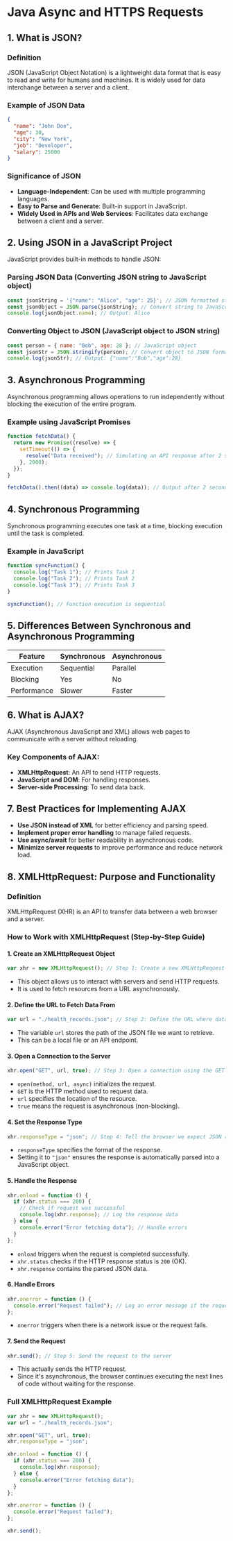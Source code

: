 # Java Async and HTTPS Requests

## 1. What is JSON?

### Definition

JSON (JavaScript Object Notation) is a lightweight data format that is easy to read and write for humans and machines. It is widely used for data interchange between a server and a client.

### Example of JSON Data

```json
{
  "name": "John Doe",
  "age": 30,
  "city": "New York",
  "job": "Developer",
  "salary": 25000
}
```

### Significance of JSON

- **Language-Independent**: Can be used with multiple programming languages.
- **Easy to Parse and Generate**: Built-in support in JavaScript.
- **Widely Used in APIs and Web Services**: Facilitates data exchange between a client and a server.

## 2. Using JSON in a JavaScript Project

JavaScript provides built-in methods to handle JSON:

### Parsing JSON Data (Converting JSON string to JavaScript object)

```javascript
const jsonString = '{"name": "Alice", "age": 25}'; // JSON formatted string
const jsonObject = JSON.parse(jsonString); // Convert string to JavaScript object
console.log(jsonObject.name); // Output: Alice
```

### Converting Object to JSON (JavaScript object to JSON string)

```javascript
const person = { name: "Bob", age: 28 }; // JavaScript object
const jsonStr = JSON.stringify(person); // Convert object to JSON formatted string
console.log(jsonStr); // Output: {"name":"Bob","age":28}
```

## 3. Asynchronous Programming

Asynchronous programming allows operations to run independently without blocking the execution of the entire program.

### Example using JavaScript Promises

```javascript
function fetchData() {
  return new Promise((resolve) => {
    setTimeout(() => {
      resolve("Data received"); // Simulating an API response after 2 seconds
    }, 2000);
  });
}

fetchData().then((data) => console.log(data)); // Output after 2 seconds: Data received
```

## 4. Synchronous Programming

Synchronous programming executes one task at a time, blocking execution until the task is completed.

### Example in JavaScript

```javascript
function syncFunction() {
  console.log("Task 1"); // Prints Task 1
  console.log("Task 2"); // Prints Task 2
  console.log("Task 3"); // Prints Task 3
}

syncFunction(); // Function execution is sequential
```

## 5. Differences Between Synchronous and Asynchronous Programming

| Feature     | Synchronous | Asynchronous |
| ----------- | ----------- | ------------ |
| Execution   | Sequential  | Parallel     |
| Blocking    | Yes         | No           |
| Performance | Slower      | Faster       |

## 6. What is AJAX?

AJAX (Asynchronous JavaScript and XML) allows web pages to communicate with a server without reloading.

### Key Components of AJAX:

- **XMLHttpRequest**: An API to send HTTP requests.
- **JavaScript and DOM**: For handling responses.
- **Server-side Processing**: To send data back.

## 7. Best Practices for Implementing AJAX

- **Use JSON instead of XML** for better efficiency and parsing speed.
- **Implement proper error handling** to manage failed requests.
- **Use async/await** for better readability in asynchronous code.
- **Minimize server requests** to improve performance and reduce network load.

## 8. XMLHttpRequest: Purpose and Functionality

### Definition

XMLHttpRequest (XHR) is an API to transfer data between a web browser and a server.

### How to Work with XMLHttpRequest (Step-by-Step Guide)

#### 1. Create an XMLHttpRequest Object

```javascript
var xhr = new XMLHttpRequest(); // Step 1: Create a new XMLHttpRequest object
```

- This object allows us to interact with servers and send HTTP requests.
- It is used to fetch resources from a URL asynchronously.

#### 2. Define the URL to Fetch Data From

```javascript
var url = "./health_records.json"; // Step 2: Define the URL where data is located
```

- The variable `url` stores the path of the JSON file we want to retrieve.
- This can be a local file or an API endpoint.

#### 3. Open a Connection to the Server

```javascript
xhr.open("GET", url, true); // Step 3: Open a connection using the GET method
```

- `open(method, url, async)` initializes the request.
- `GET` is the HTTP method used to request data.
- `url` specifies the location of the resource.
- `true` means the request is asynchronous (non-blocking).

#### 4. Set the Response Type

```javascript
xhr.responseType = "json"; // Step 4: Tell the browser we expect JSON response
```

- `responseType` specifies the format of the response.
- Setting it to `"json"` ensures the response is automatically parsed into a JavaScript object.

#### 5. Handle the Response

```javascript
xhr.onload = function () {
  if (xhr.status === 200) {
    // Check if request was successful
    console.log(xhr.response); // Log the response data
  } else {
    console.error("Error fetching data"); // Handle errors
  }
};
```

- `onload` triggers when the request is completed successfully.
- `xhr.status` checks if the HTTP response status is `200` (OK).
- `xhr.response` contains the parsed JSON data.

#### 6. Handle Errors

```javascript
xhr.onerror = function () {
  console.error("Request failed"); // Log an error message if the request fails
};
```

- `onerror` triggers when there is a network issue or the request fails.

#### 7. Send the Request

```javascript
xhr.send(); // Step 5: Send the request to the server
```

- This actually sends the HTTP request.
- Since it's asynchronous, the browser continues executing the next lines of code without waiting for the response.

### Full XMLHttpRequest Example

```javascript
var xhr = new XMLHttpRequest();
var url = "./health_records.json";

xhr.open("GET", url, true);
xhr.responseType = "json";

xhr.onload = function () {
  if (xhr.status === 200) {
    console.log(xhr.response);
  } else {
    console.error("Error fetching data");
  }
};

xhr.onerror = function () {
  console.error("Request failed");
};

xhr.send();
```
